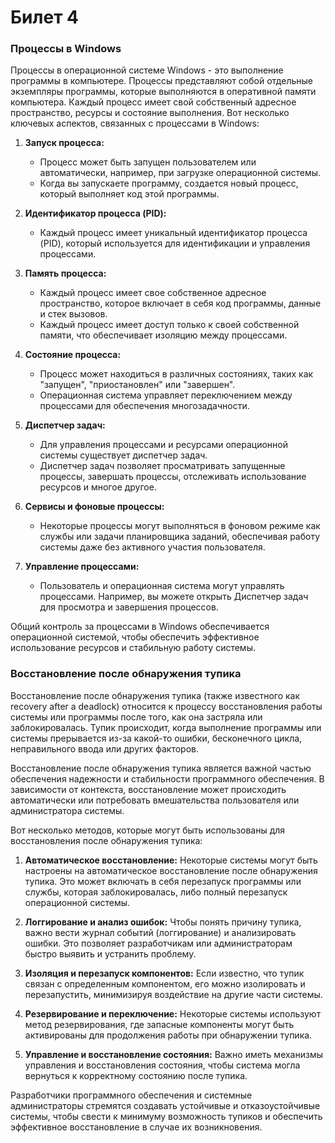 # Билет 4

### Процессы в Windows

Процессы в операционной системе Windows - это выполнение программы в компьютере. Процессы представляют собой отдельные экземпляры программы, которые выполняются в оперативной памяти компьютера. Каждый процесс имеет свой собственный адресное пространство, ресурсы и состояние выполнения. Вот несколько ключевых аспектов, связанных с процессами в Windows:

1. **Запуск процесса:**
    - Процесс может быть запущен пользователем или автоматически, например, при загрузке операционной системы.
    - Когда вы запускаете программу, создается новый процесс, который выполняет код этой программы.

2. **Идентификатор процесса (PID):**
    - Каждый процесс имеет уникальный идентификатор процесса (PID), который используется для идентификации и управления процессами.

3. **Память процесса:**
    - Каждый процесс имеет свое собственное адресное пространство, которое включает в себя код программы, данные и стек вызовов.
    - Каждый процесс имеет доступ только к своей собственной памяти, что обеспечивает изоляцию между процессами.

4. **Состояние процесса:**
    - Процесс может находиться в различных состояниях, таких как "запущен", "приостановлен" или "завершен".
    - Операционная система управляет переключением между процессами для обеспечения многозадачности.

5. **Диспетчер задач:**
    - Для управления процессами и ресурсами операционной системы существует диспетчер задач.
    - Диспетчер задач позволяет просматривать запущенные процессы, завершать процессы, отслеживать использование ресурсов и многое другое.

6. **Сервисы и фоновые процессы:**
    - Некоторые процессы могут выполняться в фоновом режиме как службы или задачи планировщика заданий, обеспечивая работу системы даже без активного участия пользователя.

7. **Управление процессами:**
    - Пользователь и операционная система могут управлять процессами. Например, вы можете открыть Диспетчер задач для просмотра и завершения процессов.

Общий контроль за процессами в Windows обеспечивается операционной системой, чтобы обеспечить эффективное использование ресурсов и стабильную работу системы.

### Восстановление после обнаружения тупика
Восстановление после обнаружения тупика (также известного как recovery after a deadlock) относится к процессу восстановления работы системы или программы после того, как она застряла или заблокировалась. Тупик происходит, когда выполнение программы или системы прерывается из-за какой-то ошибки, бесконечного цикла, неправильного ввода или других факторов.

Восстановление после обнаружения тупика является важной частью обеспечения надежности и стабильности программного обеспечения. В зависимости от контекста, восстановление может происходить автоматически или потребовать вмешательства пользователя или администратора системы.

Вот несколько методов, которые могут быть использованы для восстановления после обнаружения тупика:

1. **Автоматическое восстановление:** Некоторые системы могут быть настроены на автоматическое восстановление после обнаружения тупика. Это может включать в себя перезапуск программы или службы, которая заблокировалась, либо полный перезапуск операционной системы.

2. **Логгирование и анализ ошибок:** Чтобы понять причину тупика, важно вести журнал событий (логгирование) и анализировать ошибки. Это позволяет разработчикам или администраторам быстро выявить и устранить проблему.

3. **Изоляция и перезапуск компонентов:** Если известно, что тупик связан с определенным компонентом, его можно изолировать и перезапустить, минимизируя воздействие на другие части системы.

4. **Резервирование и переключение:** Некоторые системы используют метод резервирования, где запасные компоненты могут быть активированы для продолжения работы при обнаружении тупика.

5. **Управление и восстановление состояния:** Важно иметь механизмы управления и восстановления состояния, чтобы система могла вернуться к корректному состоянию после тупика.

Разработчики программного обеспечения и системные администраторы стремятся создавать устойчивые и отказоустойчивые системы, чтобы свести к минимуму возможность тупиков и обеспечить эффективное восстановление в случае их возникновения.
